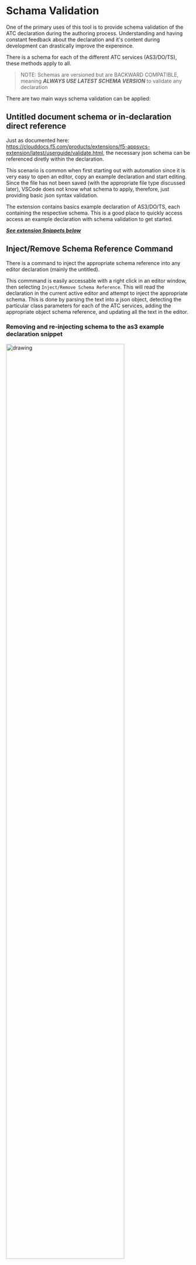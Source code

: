 

# Schama Validation

<!-- <p>&nbsp;</p> -->

One of the primary uses of this tool is to provide schema validation of the ATC declaration during the authoring process.  Understanding and having constant feedback about the declaration and it's content during development can drastically improve the expereince.

There is a schema for each of the different ATC services (AS3/DO/TS), these methods apply to all.  



> NOTE:  Schemas are versioned but are BACKWARD COMPATIBLE, meaning ***ALWAYS USE LATEST SCHEMA VERSION*** to validate any declaration


There are two main ways schema validation can be applied:

## Untitled document schema or in-declaration direct reference

Just as documented here: <https://clouddocs.f5.com/products/extensions/f5-appsvcs-extension/latest/userguide/validate.html>, the necessary json schema can be referenced diretly within the declaration.

This scenario is common when first starting out with automation since it is very easy to open an editor, copy an example declaration and start editing.  Since the file has not been saved (with the appropriate file type discussed later), VSCode does not know what schema to apply, therefore, just providing basic json syntax validation.  

The extension contains basics example declaration of AS3/DO/TS, each containing the respective schema.  This is a good place to quickly access access an example declaration with schema validation to get started.

[***See extension Snippets below***](/schema_validation#extension-snippets)

## Inject/Remove Schema Reference Command

There is a command to inject the appropriate schema reference into any editor declaration (mainly the untitled).

This commmand is easily accessable with a right click in an editor window, then selecting `Inject/Remove Schema Reference`.  This will read the declaration in the current active editor and attempt to inject the appropriate schema.  This is done by parsing the text into a json object, detecting the particular class parameters for each of the ATC services, adding the appropriate object schema reference, and updating all the text in the editor.

<!-- <p>&nbsp;</p> -->

### Removing and re-injecting schema to the as3 example declaration snippet

<img src="./media/injectSchema_v2.8.0_10.30.2020.gif" alt="drawing" width="80%"/>

### Injecting schema into an as3 declaration when viewing a deployed as3 declaration

<img src="./media/injectSchema_existing_v2.8.0_10.30.2020.gif" alt="drawing" width="80%"/>

### Schema mgmt with invalid json

If invalid json is detected but a schema reference is found in the text, it will remove the schema reference

If invalid json is detected and no schema reference is found, it will present an option to add the desired schema at the top of the editor/text.  

<img src="./media/injectSchema_existingBroken_v2.8.0_10.30.2020.gif" alt="drawing" width="80%"/>


---

<!-- <p>&nbsp;</p> -->

## File Type schema reference

<!-- <p>&nbsp;</p> -->

The other method of providing schema validation, and recommended method, is through file types.  A typical AS3/DO/TS declaration may be saved as a JSON (app1.json) file since that is the structure of the data. To follow on with this, the extension utilizes file sub-types to associate the appropriate schema.

- *.as3.json
- *.do.json
- *.ts.json

Examples can be found in the f5-fasting repo

<!-- <p>&nbsp;</p> -->

---

<!-- <p>&nbsp;</p> -->

## Extension Snippets

<!-- <p>&nbsp;</p> -->

Snippets are code blocks that are used to quickly insert code within an editor in VSCode.  The extension includes the basic example for each of the ATC services (AS3/DO/TS).  

To access the snippets, open an editor file, change the language to JSON, then start typing 'as3', 'do' or 'ts', the hit 'enter".  This should insert the example snippet for the respective ATC service.

> NOTE:  these snippets include the direct schema reference

<img src="./media/as3_snippet_9.9.2020.gif" alt="drawing" width="80%"/>

VSCode guide for defining customer user snippets
<https://code.visualstudio.com/docs/editor/userdefinedsnippets>

<!-- <p>&nbsp;</p> -->

---

<!-- <p>&nbsp;</p> -->

## Schema Links

<!-- <p>&nbsp;</p> -->

### Latest AS3 Schema

<https://raw.githubusercontent.com/F5Networks/f5-appsvcs-extension/master/schema/latest/as3-schema.json>

### Latest DO Schema

<https://raw.githubusercontent.com/F5Networks/f5-declarative-onboarding/master/src/schema/latest/base.schema.json>

### Latest TS Schema

<https://raw.githubusercontent.com/F5Networks/f5-telemetry-streaming/master/src/schema/latest/base_schema.json>

---

## Validating YAML ATC Declarations with JSON Schemas

Install the RedHat YAML extension

> <https://marketplace.visualstudio.com/items?itemName=redhat.vscode-yaml>

In the vscode settings for that extension:

```json
"yaml.schemas": {
    "https://raw.githubusercontent.com/F5Networks/f5-appsvcs-extension/master/schema/latest/as3-schema.json": ["*.as3.yml"],
    "https://raw.githubusercontent.com/F5Networks/f5-declarative-onboarding/master/src/schema/latest/base.schema.json": ["*.do.yml"],
    "https://raw.githubusercontent.com/F5Networks/f5-telemetry-streaming/master/src/schema/latest/base_schema.json": ["*.ts.yml"],
}
```

create a yaml file for as3 like: `as3Dec1.as3.yml`

<img src="./media/as3SchemaInYaml.PNG" alt="drawing" width="80%"/>
